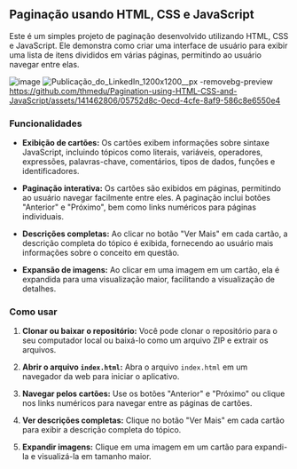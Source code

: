 ## Paginação usando HTML, CSS e JavaScript

Este é um simples projeto de paginação desenvolvido utilizando HTML, CSS e JavaScript. Ele demonstra como criar uma interface de usuário para exibir uma lista de itens divididos em várias páginas, permitindo ao usuário navegar entre elas.

![image](https://github.com/thmedu/Pagination-using-HTML-CSS-and-JavaScript/assets/141462806/854c3064-d941-4fd0-bf74-cec97e8236d2) ![Publicação_do_LinkedIn_1200x1200__px -removebg-preview](https://github.com/thmedu/Pagination-using-HTML-CSS-and-JavaScript/assets/141462806/4cbb7f9e-f270-4a61-8082-f1b68ac9ed0f) https://github.com/thmedu/Pagination-using-HTML-CSS-and-JavaScript/assets/141462806/05752d8c-0ecd-4cfe-8af9-586c8e6550e4




### Funcionalidades


- **Exibição de cartões:** Os cartões exibem informações sobre sintaxe JavaScript, incluindo tópicos como literais, variáveis, operadores, expressões, palavras-chave, comentários, tipos de dados, funções e identificadores.
  
- **Paginação interativa:** Os cartões são exibidos em páginas, permitindo ao usuário navegar facilmente entre eles. A paginação inclui botões "Anterior" e "Próximo", bem como links numéricos para páginas individuais.
  
- **Descrições completas:** Ao clicar no botão "Ver Mais" em cada cartão, a descrição completa do tópico é exibida, fornecendo ao usuário mais informações sobre o conceito em questão.
  
- **Expansão de imagens:** Ao clicar em uma imagem em um cartão, ela é expandida para uma visualização maior, facilitando a visualização de detalhes.

### Como usar

1. **Clonar ou baixar o repositório:** Você pode clonar o repositório para o seu computador local ou baixá-lo como um arquivo ZIP e extrair os arquivos.
  
2. **Abrir o arquivo `index.html`:** Abra o arquivo `index.html` em um navegador da web para iniciar o aplicativo.
  
3. **Navegar pelos cartões:** Use os botões "Anterior" e "Próximo" ou clique nos links numéricos para navegar entre as páginas de cartões.
  
4. **Ver descrições completas:** Clique no botão "Ver Mais" em cada cartão para exibir a descrição completa do tópico.
  
5. **Expandir imagens:** Clique em uma imagem em um cartão para expandi-la e visualizá-la em tamanho maior.
